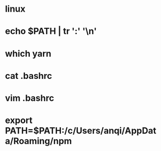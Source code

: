 # linux
# echo $PATH | tr ':' '\n'
# which yarn
# cat .bashrc
# vim .bashrc
# export PATH=$PATH:/c/Users/anqi/AppData/Roaming/npm
